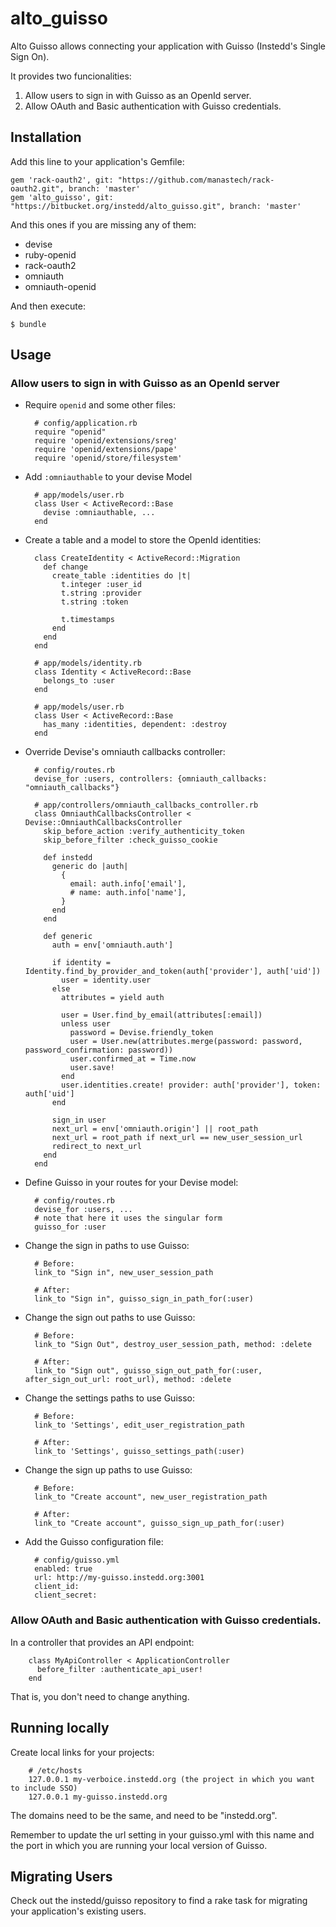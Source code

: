 # alto_guisso

Alto Guisso allows connecting your application with Guisso (Instedd's Single Sign On).

It provides two funcionalities:

1. Allow users to sign in with Guisso as an OpenId server.
2. Allow OAuth and Basic authentication with Guisso credentials.

## Installation

Add this line to your application's Gemfile:

    gem 'rack-oauth2', git: "https://github.com/manastech/rack-oauth2.git", branch: 'master'
    gem 'alto_guisso', git: "https://bitbucket.org/instedd/alto_guisso.git", branch: 'master'

And this ones if you are missing any of them:

* devise
* ruby-openid
* rack-oauth2
* omniauth
* omniauth-openid

And then execute:

    $ bundle

## Usage

### Allow users to sign in with Guisso as an OpenId server

* Require `openid` and some other files:

        # config/application.rb
        require "openid"
        require 'openid/extensions/sreg'
        require 'openid/extensions/pape'
        require 'openid/store/filesystem'

* Add `:omniauthable` to your devise Model

        # app/models/user.rb
        class User < ActiveRecord::Base
          devise :omniauthable, ...
        end

* Create a table and a model to store the OpenId identities:

        class CreateIdentity < ActiveRecord::Migration
          def change
            create_table :identities do |t|
              t.integer :user_id
              t.string :provider
              t.string :token

              t.timestamps
            end
          end
        end

        # app/models/identity.rb
        class Identity < ActiveRecord::Base
          belongs_to :user
        end

        # app/models/user.rb
        class User < ActiveRecord::Base
          has_many :identities, dependent: :destroy
        end

* Override Devise's omniauth callbacks controller:

        # config/routes.rb
        devise_for :users, controllers: {omniauth_callbacks: "omniauth_callbacks"}

        # app/controllers/omniauth_callbacks_controller.rb
        class OmniauthCallbacksController < Devise::OmniauthCallbacksController
          skip_before_action :verify_authenticity_token
          skip_before_filter :check_guisso_cookie

          def instedd
            generic do |auth|
              {
                email: auth.info['email'],
                # name: auth.info['name'],
              }
            end
          end

          def generic
            auth = env['omniauth.auth']

            if identity = Identity.find_by_provider_and_token(auth['provider'], auth['uid'])
              user = identity.user
            else
              attributes = yield auth

              user = User.find_by_email(attributes[:email])
              unless user
                password = Devise.friendly_token
                user = User.new(attributes.merge(password: password, password_confirmation: password))
                user.confirmed_at = Time.now
                user.save!
              end
              user.identities.create! provider: auth['provider'], token: auth['uid']
            end

            sign_in user
            next_url = env['omniauth.origin'] || root_path
            next_url = root_path if next_url == new_user_session_url
            redirect_to next_url
          end
        end

* Define Guisso in your routes for your Devise model:

        # config/routes.rb
        devise_for :users, ...
        # note that here it uses the singular form
        guisso_for :user

* Change the sign in paths to use Guisso:

        # Before:
        link_to "Sign in", new_user_session_path

        # After:
        link_to "Sign in", guisso_sign_in_path_for(:user)

* Change the sign out paths to use Guisso:

        # Before:
        link_to "Sign Out", destroy_user_session_path, method: :delete

        # After:
        link_to "Sign out", guisso_sign_out_path_for(:user, after_sign_out_url: root_url), method: :delete

* Change the settings paths to use Guisso:

        # Before:
        link_to 'Settings', edit_user_registration_path

        # After:
        link_to 'Settings', guisso_settings_path(:user)

* Change the sign up paths to use Guisso:

        # Before:
        link_to "Create account", new_user_registration_path

        # After:
        link_to "Create account", guisso_sign_up_path_for(:user)

* Add the Guisso configuration file:

        # config/guisso.yml
        enabled: true
        url: http://my-guisso.instedd.org:3001
        client_id:
        client_secret:


### Allow OAuth and Basic authentication with Guisso credentials.

In a controller that provides an API endpoint:

        class MyApiController < ApplicationController
          before_filter :authenticate_api_user!
        end

That is, you don't need to change anything.


## Running locally

Create local links for your projects:

        # /etc/hosts
        127.0.0.1 my-verboice.instedd.org (the project in which you want to include SSO)
        127.0.0.1 my-guisso.instedd.org

The domains need to be the same, and need to be "instedd.org".

Remember to update the url setting in your guisso.yml with this name and the port in which you are running your local version of Guisso.

## Migrating Users

Check out the instedd/guisso repository to find a rake task for migrating your application's existing users.

